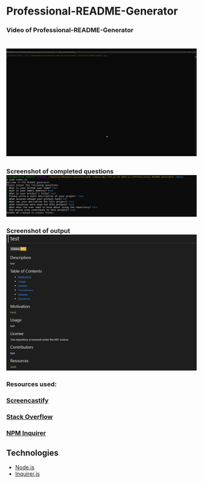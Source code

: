 # Professional-README-Generator

### Video of Professional-README-Generator

# ![Demo](assets/demo.gif)

### Screenshot of completed questions ![Screenshot](assets/demooutput2.JPG)

### Screenshot of output ![Screenshot](https://github.com/JWCoad/Professional-README-Generator/blob/main/assets/demooutput.JPG)

### Resources used:

### [Screencastify](https://www.screencastify.com/)

### [Stack Overflow](https://stackoverflow.com/)

### [NPM Inquirer](https://www.npmjs.com/package/inquirer)

## Technologies

- [Node.js](https://nodejs.org/)
- [Inquirer.js](https://www.npmjs.com/package/inquirer)
